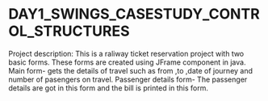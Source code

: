 # DAY1_SWINGS_CASESTUDY_CONTROL_STRUCTURES
Project description:
  This is a raliway ticket reservation project with two basic forms.
  These forms are created using JFrame component in java.
  Main form- gets the details of travel such as from ,to ,date of journey and number of pasengers on travel. 
  Passenger details form- The passenger details are got in this form and the bill is printed in this form.

